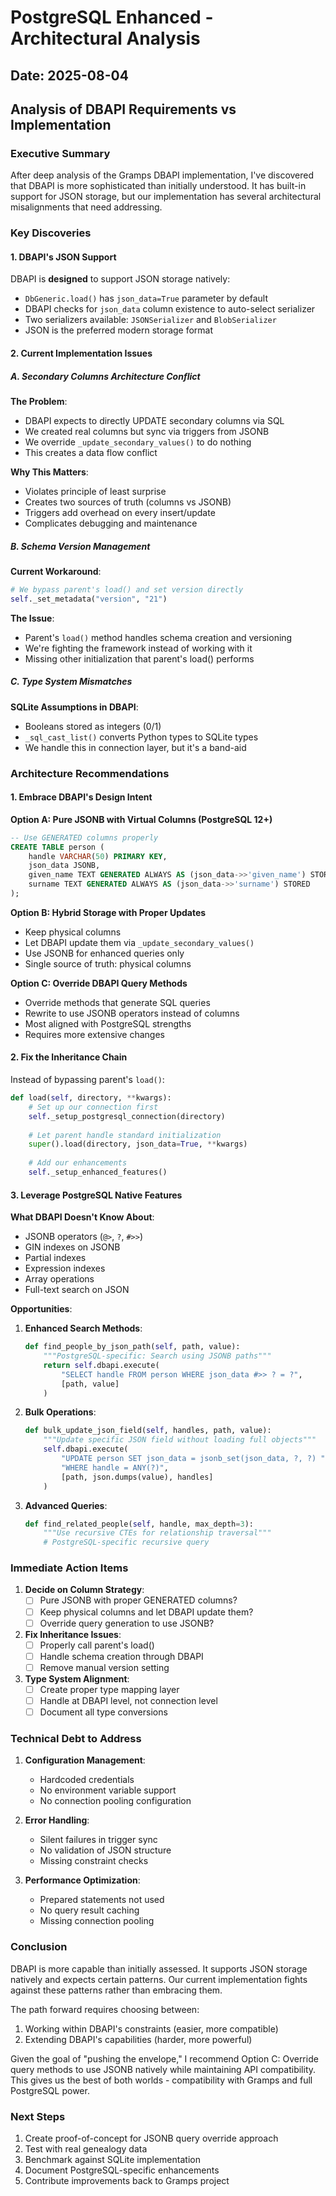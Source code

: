 # PostgreSQL Enhanced - Architectural Analysis
## Date: 2025-08-04
## Analysis of DBAPI Requirements vs Implementation

### Executive Summary

After deep analysis of the Gramps DBAPI implementation, I've discovered that DBAPI is more sophisticated than initially understood. It has built-in support for JSON storage, but our implementation has several architectural misalignments that need addressing.

### Key Discoveries

#### 1. DBAPI's JSON Support
DBAPI is **designed** to support JSON storage natively:
- `DbGeneric.load()` has `json_data=True` parameter by default
- DBAPI checks for `json_data` column existence to auto-select serializer
- Two serializers available: `JSONSerializer` and `BlobSerializer`
- JSON is the preferred modern storage format

#### 2. Current Implementation Issues

##### A. Secondary Columns Architecture Conflict
**The Problem**: 
- DBAPI expects to directly UPDATE secondary columns via SQL
- We created real columns but sync via triggers from JSONB
- We override `_update_secondary_values()` to do nothing
- This creates a data flow conflict

**Why This Matters**:
- Violates principle of least surprise
- Creates two sources of truth (columns vs JSONB)
- Triggers add overhead on every insert/update
- Complicates debugging and maintenance

##### B. Schema Version Management
**Current Workaround**:
```python
# We bypass parent's load() and set version directly
self._set_metadata("version", "21")
```

**The Issue**:
- Parent's `load()` method handles schema creation and versioning
- We're fighting the framework instead of working with it
- Missing other initialization that parent's load() performs

##### C. Type System Mismatches
**SQLite Assumptions in DBAPI**:
- Booleans stored as integers (0/1)
- `_sql_cast_list()` converts Python types to SQLite types
- We handle this in connection layer, but it's a band-aid

### Architecture Recommendations

#### 1. Embrace DBAPI's Design Intent

**Option A: Pure JSONB with Virtual Columns (PostgreSQL 12+)**
```sql
-- Use GENERATED columns properly
CREATE TABLE person (
    handle VARCHAR(50) PRIMARY KEY,
    json_data JSONB,
    given_name TEXT GENERATED ALWAYS AS (json_data->>'given_name') STORED,
    surname TEXT GENERATED ALWAYS AS (json_data->>'surname') STORED
);
```

**Option B: Hybrid Storage with Proper Updates**
- Keep physical columns
- Let DBAPI update them via `_update_secondary_values()`
- Use JSONB for enhanced queries only
- Single source of truth: physical columns

**Option C: Override DBAPI Query Methods**
- Override methods that generate SQL queries
- Rewrite to use JSONB operators instead of columns
- Most aligned with PostgreSQL strengths
- Requires more extensive changes

#### 2. Fix the Inheritance Chain

Instead of bypassing parent's `load()`:
```python
def load(self, directory, **kwargs):
    # Set up our connection first
    self._setup_postgresql_connection(directory)
    
    # Let parent handle standard initialization
    super().load(directory, json_data=True, **kwargs)
    
    # Add our enhancements
    self._setup_enhanced_features()
```

#### 3. Leverage PostgreSQL Native Features

**What DBAPI Doesn't Know About**:
- JSONB operators (`@>`, `?`, `#>>`)
- GIN indexes on JSONB
- Partial indexes
- Expression indexes
- Array operations
- Full-text search on JSON

**Opportunities**:
1. **Enhanced Search Methods**:
   ```python
   def find_people_by_json_path(self, path, value):
       """PostgreSQL-specific: Search using JSONB paths"""
       return self.dbapi.execute(
           "SELECT handle FROM person WHERE json_data #>> ? = ?",
           [path, value]
       )
   ```

2. **Bulk Operations**:
   ```python
   def bulk_update_json_field(self, handles, path, value):
       """Update specific JSON field without loading full objects"""
       self.dbapi.execute(
           "UPDATE person SET json_data = jsonb_set(json_data, ?, ?) "
           "WHERE handle = ANY(?)",
           [path, json.dumps(value), handles]
       )
   ```

3. **Advanced Queries**:
   ```python
   def find_related_people(self, handle, max_depth=3):
       """Use recursive CTEs for relationship traversal"""
       # PostgreSQL-specific recursive query
   ```

### Immediate Action Items

1. **Decide on Column Strategy**:
   - [ ] Pure JSONB with proper GENERATED columns?
   - [ ] Keep physical columns and let DBAPI update them?
   - [ ] Override query generation to use JSONB?

2. **Fix Inheritance Issues**:
   - [ ] Properly call parent's load()
   - [ ] Handle schema creation through DBAPI
   - [ ] Remove manual version setting

3. **Type System Alignment**:
   - [ ] Create proper type mapping layer
   - [ ] Handle at DBAPI level, not connection level
   - [ ] Document all type conversions

### Technical Debt to Address

1. **Configuration Management**:
   - Hardcoded credentials
   - No environment variable support
   - No connection pooling configuration

2. **Error Handling**:
   - Silent failures in trigger sync
   - No validation of JSON structure
   - Missing constraint checks

3. **Performance Optimization**:
   - Prepared statements not used
   - No query result caching
   - Missing connection pooling

### Conclusion

DBAPI is more capable than initially assessed. It supports JSON storage natively and expects certain patterns. Our current implementation fights against these patterns rather than embracing them. 

The path forward requires choosing between:
1. Working within DBAPI's constraints (easier, more compatible)
2. Extending DBAPI's capabilities (harder, more powerful)

Given the goal of "pushing the envelope," I recommend Option C: Override query methods to use JSONB natively while maintaining API compatibility. This gives us the best of both worlds - compatibility with Gramps and full PostgreSQL power.

### Next Steps

1. Create proof-of-concept for JSONB query override approach
2. Test with real genealogy data
3. Benchmark against SQLite implementation
4. Document PostgreSQL-specific enhancements
5. Contribute improvements back to Gramps project